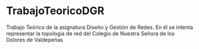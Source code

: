 # TrabajoTeoricoDGR
Trabajo Teórico de la asignatura Diseño y Gestión de Redes. En él se intenta representar la topología de red del Colegio de Nuestra Señora de los Dolores de Valdepeñas
